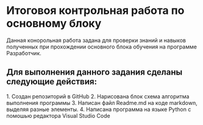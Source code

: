 <h1> Итоговоя контрольная работа по основному блоку </h1>
Данная конорольная работа задана для проверки знаний и навыков полученных при прохождении основного блока обучения на программе Разработчик. 
<h2> Для выполнения данного задания сделаны следующие действия:</h2>
1. Создан репозиторий в GitHub
2. Нарисована блок схема алгоритма выполнения программы
3. Написан файл Readme.md на коде markdown, выделяя разные элементы.
4. Написана программа на языке Python с помошью редактора Visual Studio Code
